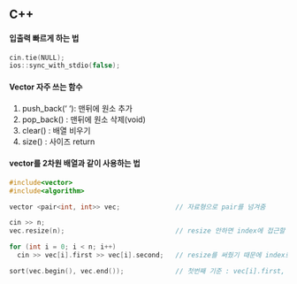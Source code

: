 ## C++

#### 입출력 빠르게 하는 법
``` c++
cin.tie(NULL);
ios::sync_with_stdio(false);
```

#### Vector 자주 쓰는 함수
1. push_back(‘ ‘): 맨뒤에 원소 추가
2. pop_back() : 맨뒤에 원소 삭제(void)
3. clear() : 배열 비우기
4. size() : 사이즈 return

#### vector를 2차원 배열과 같이 사용하는 법

``` C++
#include<vector>
#include<algorithm>

vector <pair<int, int>> vec;              // 자료형으로 pair를 넘겨줌

cin >> n;
vec.resize(n);                            // resize 안하면 index에 접근할 수 없다고 나오면서 에러

for (int i = 0; i < n; i++)
  cin >> vec[i].first >> vec[i].second;   // resize를 써줬기 때문에 index로 접근 가능

sort(vec.begin(), vec.end());	          // 첫번째 기준 : vec[i].first, 두번째 기준 : vec[i].second
```
